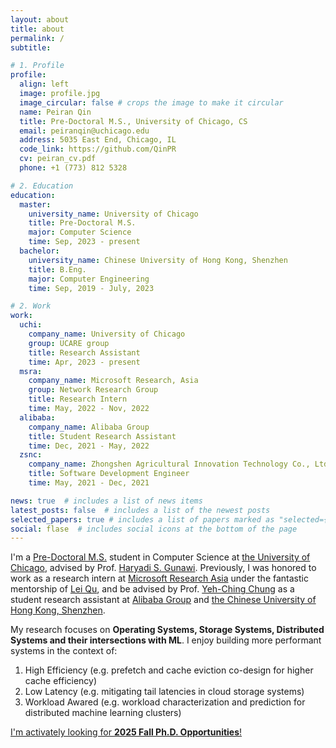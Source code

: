 ```yaml
---
layout: about
title: about
permalink: /
subtitle:

# 1. Profile
profile:
  align: left
  image: profile.jpg
  image_circular: false # crops the image to make it circular
  name: Peiran Qin
  title: Pre-Doctoral M.S., University of Chicago, CS
  email: peiranqin@uchicago.edu
  address: 5035 East End, Chicago, IL
  code_link: https://github.com/QinPR
  cv: peiran_cv.pdf
  phone: +1 (773) 812 5328

# 2. Education
education:
  master:
    university_name: University of Chicago
    title: Pre-Doctoral M.S.
    major: Computer Science
    time: Sep, 2023 - present
  bachelor:
    university_name: Chinese University of Hong Kong, Shenzhen
    title: B.Eng.
    major: Computer Engineering
    time: Sep, 2019 - July, 2023

# 2. Work
work:
  uchi:
    company_name: University of Chicago
    group: UCARE group
    title: Research Assistant
    time: Apr, 2023 - present
  msra:
    company_name: Microsoft Research, Asia
    group: Network Research Group
    title: Research Intern
    time: May, 2022 - Nov, 2022
  alibaba:
    company_name: Alibaba Group
    title: Student Research Assistant
    time: Dec, 2021 - May, 2022
  zsnc:
    company_name: Zhongshen Agricultural Innovation Technology Co., Ltd
    title: Software Development Engineer
    time: May, 2021 - Dec, 2021

news: true  # includes a list of news items
latest_posts: false  # includes a list of the newest posts
selected_papers: true # includes a list of papers marked as "selected={true}"
social: flase  # includes social icons at the bottom of the page
---
```


I'm a [Pre-Doctoral M.S.](https://cs.uchicago.edu/mpcs-pre-doctoral-program/) student in Computer Science at [the University of Chicago](https://www.uchicago.edu/), advised by Prof. [Haryadi S. Gunawi](http://people.cs.uchicago.edu/~haryadi/).  Previously, I was honored to work as a research intern at [Microsoft Research Asia](https://www.microsoft.com/en-us/research/lab/microsoft-research-asia/) under the fantastic mentorship of [Lei Qu](https://www.microsoft.com/en-us/research/people/lequ/), and be advised by Prof. [Yeh-Ching Chung](http://www.cs.nthu.edu.tw/~ychung/) as a student research assistant at [Alibaba Group](https://damo.alibaba.com/?language=en) and [the Chinese University of Hong Kong, Shenzhen](https://www.cuhk.edu.cn/en). 

My research focuses on **Operating Systems, Storage Systems, Distributed Systems and their intersections with ML**. I enjoy building more performant systems in the context of:  
1. High Efficiency (e.g. prefetch and cache eviction co-design for higher cache efficiency)  
2. Low Latency (e.g. mitigating tail latencies in cloud storage systems)  
3. Workload Awared (e.g. workload characterization and prediction for distributed machine learning clusters)  
  
<u>I'm activately looking for **2025 Fall Ph.D. Opportunities**!</u>

